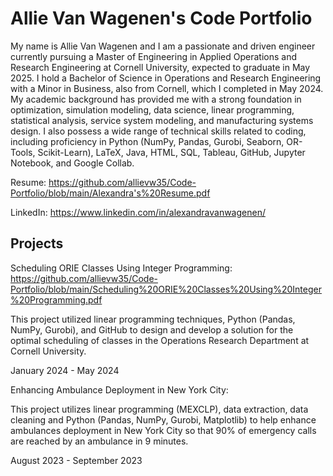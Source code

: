 # Allie Van Wagenen's Code Portfolio

My name is Allie Van Wagenen and I am a passionate and driven engineer currently pursuing a Master of Engineering in Applied Operations and Research Engineering at Cornell University, expected to graduate in May 2025. I hold a Bachelor of Science in Operations and Research Engineering with a Minor in Business, also from Cornell, which I completed in May 2024. My academic background has provided me with a strong foundation in optimization, simulation modeling, data science, linear programming, statistical analysis, service system modeling, and manufacturing systems design. I also possess a wide range of technical skills related to coding, including proficiency in Python (NumPy, Pandas, Gurobi, Seaborn, OR-Tools, Scikit-Learn), LaTeX, Java, HTML, SQL, Tableau, GitHub, Jupyter Notebook, and Google Collab.

Resume: https://github.com/allievw35/Code-Portfolio/blob/main/Alexandra's%20Resume.pdf

LinkedIn: https://www.linkedin.com/in/alexandravanwagenen/

## Projects

Scheduling ORIE Classes Using Integer Programming: https://github.com/allievw35/Code-Portfolio/blob/main/Scheduling%20ORIE%20Classes%20Using%20Integer%20Programming.pdf

This project utilized linear programming techniques, Python (Pandas, NumPy, Gurobi), and GitHub to design and develop a solution for the optimal scheduling of classes in the Operations Research Department at Cornell University.

January 2024 - May 2024

Enhancing Ambulance Deployment in New York City:

This project utilizes linear programming (MEXCLP), data extraction, data cleaning and Python (Pandas, NumPy, Gurobi, Matplotlib) to help enhance ambulances deployment in New York City so that 90% of emergency calls are reached by an ambulance in 9 minutes. 

August 2023 - September 2023
